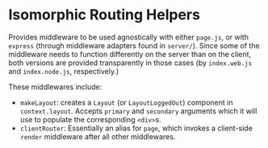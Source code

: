 # Isomorphic Routing Helpers

Provides middleware to be used agnostically with either `page.js`, or with
`express` (through middleware adapters found in `server/`). Since some of the
middleware needs to function differently on the server than on the client,
both versions are provided transparently in those cases (by `index.web.js` and
`index.node.js`, respectively.)

These middlewares include:

- `makeLayout`: creates a `Layout` (or `LayoutLoggedOut`) component in `context.layout`.
  Accepts `primary` and `secondary` arguments which it will use to populate the corresponding `<div>`s.
- `clientRouter`: Essentially an alias for `page`, which invokes a client-side
  `render` middleware after all other middlewares.
